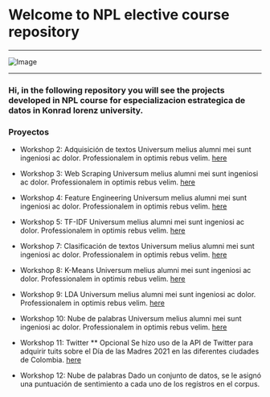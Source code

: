 #  Welcome to NPL elective course repository

---

![Image](https://www.blumeglobal.com/wp-content/uploads/2018/11/NLP-image.jpg)

---

### Hi, in the following repository you will see the projects developed in NPL course for especializacion estrategica de datos in Konrad lorenz university. 

 ### Proyectos 

* Workshop 2: Adquisición de textos Universum melius alumni mei sunt ingeniosi ac dolor. Professionalem in optimis rebus velim. [here](https://github.com/JoseMauricioGilBello/NLP/tree/main/Taller2)

* Workshop 3: Web Scraping Universum melius alumni mei sunt ingeniosi ac dolor. Professionalem in optimis rebus velim. [here](https://github.com/JoseMauricioGilBello/NLP/tree/main/Taller3)

* Workshop 4: Feature Engineering Universum melius alumni mei sunt ingeniosi ac dolor. Professionalem in optimis rebus velim.  [here](https://github.com/JoseMauricioGilBello/NLP/tree/main/Taller4)

* Workshop 5: TF-IDF Universum melius alumni mei sunt ingeniosi ac dolor. Professionalem in optimis rebus velim.  [here](https://github.com/JoseMauricioGilBello/NLP/tree/main/Taller5)

* Workshop 7: Clasificación de textos Universum melius alumni mei sunt ingeniosi ac dolor. Professionalem in optimis rebus velim.  [here](https://github.com/JoseMauricioGilBello/NLP/tree/main/Taller6)

* Workshop 8: K-Means Universum melius alumni mei sunt ingeniosi ac dolor. Professionalem in optimis rebus velim.  [here](https://github.com/JoseMauricioGilBello/NLP/tree/main/Taller8)

* Workshop 9: LDA Universum melius alumni mei sunt ingeniosi ac dolor. Professionalem in optimis rebus velim.  [here](https://github.com/JoseMauricioGilBello/NLP/tree/main/Taller9)

* Workshop 10: Nube de palabras Universum melius alumni mei sunt ingeniosi ac dolor. Professionalem in optimis rebus velim.  [here](https://github.com/JoseMauricioGilBello/NLP/tree/main/Taller10)

* Workshop 11: Twitter ** Opcional Se hizo uso de la API de Twitter para adquirir tuits sobre el Día de las Madres 2021 en las diferentes ciudades de Colombia.  [here](https://github.com/JoseMauricioGilBello/NLP/tree/main/Taller11)

* Workshop 12: Nube de palabras Dado un conjunto de datos, se le asignó una puntuación de sentimiento a cada uno de los regístros en el corpus.

